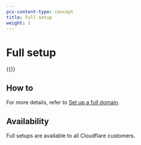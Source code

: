 ```yaml
---
pcx-content-type: concept
title: Full setup
weight: 1
---
```


# Full setup

{{<render file="_full-setup-definition.md">}}

## How to

For more details, refer to [Set up a full domain](/dns/setup/).

## Availability

Full setups are available to all Cloudflare customers.
